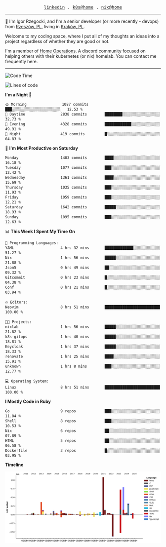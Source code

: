 <p align="center">
  <samp>
    <a href="https://www.linkedin.com/in/ajgon">linkedin</a> .
    <a href="https://github.com/deedee-ops/k8s-gitops">k8s@home</a> .
    <a href="https://github.com/deedee-ops/nixlab">nix@home</a>
  </samp>
</p>

----------------------------------------------------------------

:wave: I'm Igor Rzegocki, and I'm a senior developer (or more recently - devops) from [Rzeszów, PL](https://en.wikipedia.org/wiki/Rzesz%C3%B3w), living in [Kraków, PL](https://en.wikipedia.org/wiki/Krak%C3%B3w).

Welcome to my coding space, where I put all of my thoughts an ideas into a project regardless of whether they are good or not.

I'm a member of [Home Operations](https://discord.gg/home-operations). A discord community focused on helping others with their kubernetes (or nix) homelab. You can contact me frequently here.

----------------------------------------------------------------

<!--START_SECTION:waka-->
![Code Time](http://img.shields.io/badge/Code%20Time-855%20hrs%2025%20mins-blue)

![Lines of code](https://img.shields.io/badge/From%20Hello%20World%20I%27ve%20Written-4.8%20million%20lines%20of%20code-blue)

**I'm a Night 🦉** 

```text
🌞 Morning                1087 commits        ███░░░░░░░░░░░░░░░░░░░░░░   12.53 % 
🌆 Daytime                2838 commits        ████████░░░░░░░░░░░░░░░░░   32.73 % 
🌃 Evening                4328 commits        ████████████░░░░░░░░░░░░░   49.91 % 
🌙 Night                  419 commits         █░░░░░░░░░░░░░░░░░░░░░░░░   04.83 % 
```
📅 **I'm Most Productive on Saturday** 

```text
Monday                   1403 commits        ████░░░░░░░░░░░░░░░░░░░░░   16.18 % 
Tuesday                  1077 commits        ███░░░░░░░░░░░░░░░░░░░░░░   12.42 % 
Wednesday                1361 commits        ████░░░░░░░░░░░░░░░░░░░░░   15.69 % 
Thursday                 1035 commits        ███░░░░░░░░░░░░░░░░░░░░░░   11.93 % 
Friday                   1059 commits        ███░░░░░░░░░░░░░░░░░░░░░░   12.21 % 
Saturday                 1642 commits        █████░░░░░░░░░░░░░░░░░░░░   18.93 % 
Sunday                   1095 commits        ███░░░░░░░░░░░░░░░░░░░░░░   12.63 % 
```


📊 **This Week I Spent My Time On** 

```text
💬 Programming Languages: 
YAML                     4 hrs 32 mins       █████████████░░░░░░░░░░░░   51.27 % 
Nix                      1 hrs 56 mins       █████░░░░░░░░░░░░░░░░░░░░   21.88 % 
Json5                    0 hrs 49 mins       ██░░░░░░░░░░░░░░░░░░░░░░░   09.32 % 
Gitcommit                0 hrs 23 mins       █░░░░░░░░░░░░░░░░░░░░░░░░   04.38 % 
Conf                     0 hrs 21 mins       █░░░░░░░░░░░░░░░░░░░░░░░░   03.94 % 

🔥 Editors: 
Neovim                   8 hrs 51 mins       █████████████████████████   100.00 % 

🐱‍💻 Projects: 
nixlab                   1 hrs 56 mins       █████░░░░░░░░░░░░░░░░░░░░   21.82 % 
k8s-gitops               1 hrs 40 mins       █████░░░░░░░░░░░░░░░░░░░░   18.81 % 
Keycloak                 1 hrs 37 mins       █████░░░░░░░░░░░░░░░░░░░░   18.33 % 
renovate                 1 hrs 25 mins       ████░░░░░░░░░░░░░░░░░░░░░   15.91 % 
unknown                  1 hrs 8 mins        ███░░░░░░░░░░░░░░░░░░░░░░   12.77 % 

💻 Operating System: 
Linux                    8 hrs 51 mins       █████████████████████████   100.00 % 
```

**I Mostly Code in Ruby** 

```text
Go                       9 repos             ███░░░░░░░░░░░░░░░░░░░░░░   11.84 % 
Shell                    8 repos             ███░░░░░░░░░░░░░░░░░░░░░░   10.53 % 
Nix                      6 repos             ██░░░░░░░░░░░░░░░░░░░░░░░   07.89 % 
HTML                     5 repos             ██░░░░░░░░░░░░░░░░░░░░░░░   06.58 % 
Dockerfile               3 repos             █░░░░░░░░░░░░░░░░░░░░░░░░   03.95 % 
```



**Timeline**

![Lines of Code chart](https://raw.githubusercontent.com/ajgon/ajgon/master/assets/bar_graph.png)


<!--END_SECTION:waka-->
